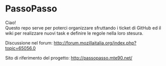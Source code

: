 # PassoPasso
Ciao!  
Questo repo serve per poterci organizzare sfruttando i ticket di GitHub ed il wiki per realizzare nuovi task e definire le regole nella loro stesura.

Discussione nel forum: http://forum.mozillaitalia.org/index.php?topic=65056.0

Sito di riferimento del progetto: http://passopasso.mte90.net/
